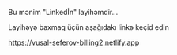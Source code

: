 Bu mənim "Linkedİn" layihəmdir...

Layihəyə baxmaq üçün aşağıdakı linkə keçid edin

https://vusal-seferov-billing2.netlify.app